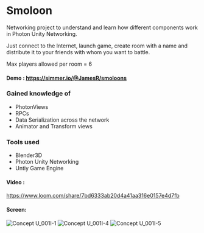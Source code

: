 # Smoloon


Networking project to understand and learn how different components work in Photon Unity Networking.

Just connect to the Internet, launch game, create room with a name and distribute it to your friends with whom you want to battle.

Max players allowed per room = 6

#### Demo : https://simmer.io/@JamesR/smoloons

### Gained knowledge of

* PhotonViews
* RPCs
* Data Serialization across the network
* Animator and Transform views

### Tools used

* Blender3D
* Photon Unity Networking
* Untiy Game Engine

#### Video : 
https://www.loom.com/share/7bd6333ab20d4a41aa316e0157e4d7fb

#### Screen:
![Concept U_001I-1](https://user-images.githubusercontent.com/9028177/194721730-9567d1cd-302b-4598-89c1-7a9d130992ca.png)
![Concept U_001I-4](https://user-images.githubusercontent.com/9028177/194721862-8437f42a-08dc-4897-96e0-3e7770ef2201.png)
![Concept U_001I-5](https://user-images.githubusercontent.com/9028177/194721929-5b116c42-009b-483f-87db-c5bda41d16e8.png)
